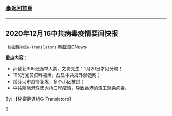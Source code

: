 ###  [:house:返回首頁](https://github.com/ourhimalayas/txt)
---

## 2020年12月16中共病毒疫情要闻快报
` 秘密翻译组G-Translators` [轉載自GNews](https://gnews.org/zh-hans/657683/)

**重点内容：**

- 拜登获306张选举人票，文贵先生：1月20日才见分晓！
- 195万党员资料被爆，凸显中共海外渗透网；
- 绥芬河市疫情复发，多个小区被封；
- 中共隐瞒港珠澳大桥口岸疫情，导致香港清洁工感染病毒。




By: 【秘密翻译组G-Translators】

0
